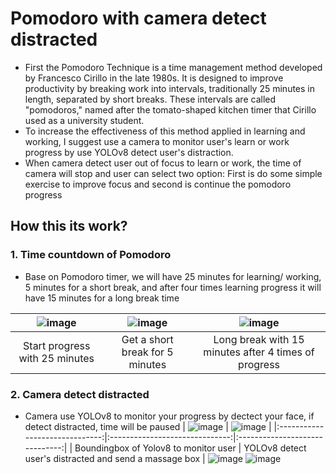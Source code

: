 # Pomodoro with camera detect distracted
* First the Pomodoro Technique is a time management method developed by Francesco Cirillo in the late 1980s. It is designed to improve productivity by breaking work into intervals, traditionally 25 minutes in length, separated by short breaks. These intervals are called "pomodoros," named after the tomato-shaped kitchen timer that Cirillo used as a university student.
* To increase the effectiveness of this method applied in learning and working, I suggest use a camera to monitor user's learn or work progress by use YOLOv8 detect user's distraction.
* When camera detect user out of focus to learn or work, the time of camera will stop and user can select two option: First is do some simple exercise to improve focus and second is continue the pomodoro progress
  
## How this its work?
### 1. Time countdown of Pomodoro
* Base on Pomodoro timer, we will have 25 minutes for learning/ working, 5 minutes for a short break, and after four times learning progress it will have 15 minutes for a long break time
  
| ![image](https://github.com/n1ne1903/Pomodoro-with-camera-detect-distracted/assets/141629048/32c5e64d-b9fc-4673-8dae-ca97404ff03c) | ![image](https://github.com/n1ne1903/Pomodoro-with-camera-detect-distracted/assets/141629048/4e9fe3ee-7a88-4155-9187-08d57ba6bd7f) | ![image](https://github.com/n1ne1903/Pomodoro-with-camera-detect-distracted/assets/141629048/f158813d-6612-4343-a583-240915035202) |
|:------------------------------:|:------------------------------:|:------------------------------:|
| Start progress with 25 minutes              | Get a short break for 5 minutes             | Long break with 15 minutes after 4 times of progress            |

### 2. Camera detect distracted
* Camera use YOLOv8 to monitor your progress by dectect your face, if detect distracted, time will be paused
| ![image](https://github.com/n1ne1903/Pomodoro-with-camera-detect-distracted/assets/141629048/48b748aa-adc9-44bf-825c-494842b9c83c) | ![image](https://github.com/n1ne1903/Pomodoro-with-camera-detect-distracted/assets/141629048/3573f3a5-02f8-4de3-a56c-3eab4c8bac1a) |
|:------------------------------:|:------------------------------:|:------------------------------:|
| Boundingbox of Yolov8 to monitor user            | YOLOv8 detect user's distracted and send a massage box         |
![image](https://github.com/n1ne1903/Pomodoro-with-camera-detect-distracted/assets/141629048/2dba7028-c349-476e-9b73-8c9e9337aa72)
![image](https://github.com/n1ne1903/Pomodoro-with-camera-detect-distracted/assets/141629048/70bd48c0-aa95-4a92-9f3c-afffd32c587d)





